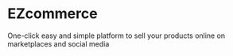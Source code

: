 # EZcommerce
One-click easy and simple platform to sell your products online on marketplaces and social media
